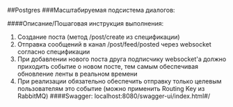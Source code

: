 ##Postgres
###Масштабируемая подсистема диалогов:

####Описание/Пошаговая инструкция выполнения:
1. Создание поста (метод /post/create из спецификации)
2. Отправка сообщений в канал /post/feed/posted через websocket согласно спецификации
3. При добавлении нового поста друга подписчику websocket'а должно приходить событие о новом посте, тем самым обеспечивая обновление ленты в реальном времени
4. При реализации обязательно обеспечить отправку только целевым пользователям это событие (можно применить Routing Key из RabbitMQ)
####Swagger:
localhost:8080/swagger-ui/index.html#/
